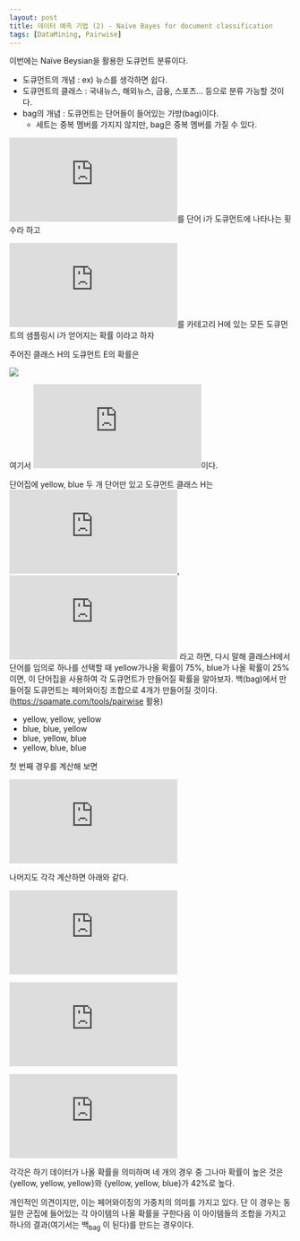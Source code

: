 ```yaml
---
layout: post
title: 데이터 예측 기법 (2) - Naïve Bayes for document classification  
tags: [DataMining, Pairwise] 
---
```




이번에는 Naïve Beysian을 활용한 도큐먼트 분류이다. 

* 도큐먼트의 개념 : ex) 뉴스를 생각하면 쉽다. 
* 도큐먼트의 클래스 : 국내뉴스, 해외뉴스, 금융, 스포츠... 등으로 분류 가능할 것이다. 
* bag의 개념 : 도큐먼트는 단어들이 들어있는 가방(bag)이다. 
  * 세트는 중복 멤버를 가지지 않지만, bag은 중복 멤버를 가질 수 있다. 



![](https://latex.codecogs.com/gif.latex?n_1,n_2....n_k)를 단어 i가 도큐먼트에 나타나는 횟수라 하고

![](https://latex.codecogs.com/gif.latex?P_1,&space;P_2...&space;P_k)를 카테고리 H에 있는 모든 도큐먼트의 샘플링시 i가 얻어지는 확률 이라고 하자

주어진 클래스 H의 도큐먼트 E의  확률은 

![](https://latex.codecogs.com/gif.latex?P(E|H)=N!&space;\times&space;\prod_{i=1}^{k}&space;\frac{P_{i}^{n_i}}{n_i&space;!})

여기서 ![](https://latex.codecogs.com/gif.latex?N=n_1&space;&plus;&space;n_2&space;...&space;&plus;&space;n_k)이다. 

단어집에 yellow, blue 두 개 단어만 있고 도큐먼트 클래스 H는 ![](https://latex.codecogs.com/gif.latex?P%28yellow%7CH%29%3D75%25), ![](https://latex.codecogs.com/gif.latex?P%28blue%7CH%29%3D75%25) 라고 하면, 다시 말해 클래스H에서 단어를 임의로 하나를 선택할 때 yellow가나올 확률이 75%, blue가 나올 확률이 25%이면, 이 단어집을 사용하여 각 도큐먼트가 만들어질 확률을 알아보자. 백(bag)에서 만들어질 도큐먼트는 페어와이징 조합으로 4개가 만들어질 것이다. (https://sqamate.com/tools/pairwise 활용)

* yellow, yellow, yellow
* blue, blue, yellow
* blue, yellow, blue
* yellow, blue, blue

첫 번째 경우를 계산해 보면

![](https://latex.codecogs.com/gif.latex?P%28%5Cleft%20%5C%7Byellow%5C%3A%20yellow%5C%3A%20yellow%20%5Cright%20%5C%7D%7CH%29%3D3%21%20%5Ctimes%20%5Cfrac%7B0.75%5E3%7D%7B3%21%7D%20%5Ctimes%20%5Cfrac%7B0.25%5E0%7D%7B0%21%7D%3D%5Cfrac%7B27%7D%7B64%7D)

나머지도 각각 계산하면 아래와 같다. 

![](https://latex.codecogs.com/gif.latex?P%28%5Cleft%20%5C%7Bblue%5C%3A%20blue%5C%3A%20blue%20%5Cright%20%5C%7D%7CH%29%3D%5Cfrac%7B1%7D%7B64%7D)

![](https://latex.codecogs.com/gif.latex?P%28%5Cleft%20%5C%7Byellow%5C%3A%20yellow%5C%3A%20blue%20%5Cright%20%5C%7D%7CH%29%3D%5Cfrac%7B27%7D%7B64%7D)

![](https://latex.codecogs.com/gif.latex?P%28%5Cleft%20%5C%7Byellow%5C%3A%20blue%5C%3A%20blue%20%5Cright%20%5C%7D%7CH%29%3D%5Cfrac%7B9%7D%7B64%7D)

각각은 하기 데이터가 나올 확률을 의미하며 네 개의 경우 중 그나마 확률이 높은 것은 {yellow, yellow, yellow}와 {yellow, yellow, blue}가 42%로 높다. 



개인적인 의견이지만, 이는 페어와이징의 가중치의 의미를 가지고 있다. 단 이 경우는 동일한 군집에 들어있는 각 아이템의 나올 확률을 구한다음 이 아이템들의 조합을 가지고 하나의 결과(여기서는 백<sub>bag</sub> 이 된다)를 만드는 경우이다. 

 
